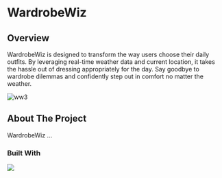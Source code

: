 # WardrobeWiz

## Overview
WardrobeWiz is designed to transform the way users choose their daily outfits. By leveraging real-time weather data and current location, it takes the hassle out of dressing appropriately for the day. Say goodbye to wardrobe dilemmas and confidently step out in comfort no matter the weather.

![ww3](https://github.com/saltify-mob/WardrobeWiz/assets/93320021/7a3dee5b-f204-4a78-9fd8-86a1066a5c40)

## About The Project
<p>WardrobeWiz ...</p>

### Built With
<img src="https://skillicons.dev/icons?i=java,spring,maven,html,tailwind,ts,next&perline=8" />

